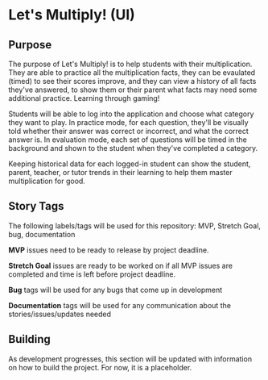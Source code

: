 # Let's Multiply! (UI)

## Purpose
The purpose of Let's Multiply! is to help students with their multiplication.  They are able to practice all the multiplication facts, they can be evaulated (timed) to see their scores improve, and they can view a history of all facts they've answered, to show them or their parent what facts may need some additional practice.  Learning through gaming!

Students will be able to log into the application and choose what category they want to play.  In practice mode, for each question, they'll be visually told whether their answer was correct or incorrect, and what the correct answer is.  In evaluation mode, each set of questions will be timed in the background and shown to the student when they've completed a category.  

Keeping historical data for each logged-in student can show the student, parent, teacher, or tutor trends in their learning to help them master multiplication for good.

## Story Tags
The following labels/tags will be used for this repository: MVP, Stretch Goal, bug, documentation

**MVP** issues need to be ready to release by project deadline.

**Stretch Goal** issues are ready to be worked on if all MVP issues are completed and time is left before project deadline.

**Bug** tags will be used for any bugs that come up in development

**Documentation** tags will be used for any communication about the stories/issues/updates needed

## Building
As development progresses, this section will be updated with information on how to build the project.
For now, it is a placeholder.